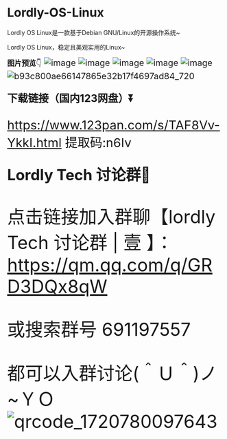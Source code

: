 # Lordly-OS-Linux
Lordly OS Linux是一款基于Debian GNU/Linux的开源操作系统~

Lordly OS Linux，稳定且美观实用的Linux~

<big>**图片预览**👇<big>
![image](https://github.com/user-attachments/assets/9f9fe158-c9dd-4f69-8235-e8a2eccc6175)
![image](https://github.com/user-attachments/assets/57856d84-997e-48e2-ab48-076e52c82034)
![image](https://github.com/user-attachments/assets/26431295-84ed-4737-bd0a-857e0ed90f93)
![image](https://github.com/user-attachments/assets/d8254135-4791-4f9d-a9d3-77b76f9c395b)
![image](https://github.com/user-attachments/assets/18996c5e-d6c5-46c6-a334-bb8b4cfc1af4)
![b93c800ae66147865e32b17f4697ad84_720](https://github.com/user-attachments/assets/cd4d248c-513f-4331-80a7-5fee43647aa3)



<big>**下载链接（国内123网盘）⏬**<big>

https://www.123pan.com/s/TAF8Vv-YkkI.html 
提取码:n6Iv


<big>**Lordly Tech 讨论群🍵**<big>

点击链接加入群聊【lordly Tech 讨论群 | 壹 】：https://qm.qq.com/q/GRD3DQx8qW

或搜索群号 691197557

都可以入群讨论(＾Ｕ＾)ノ~ＹＯ![qrcode_1720780097643](https://github.com/user-attachments/assets/ce4ac9b2-9fa8-4545-b0b9-7b748ca0e71b)
